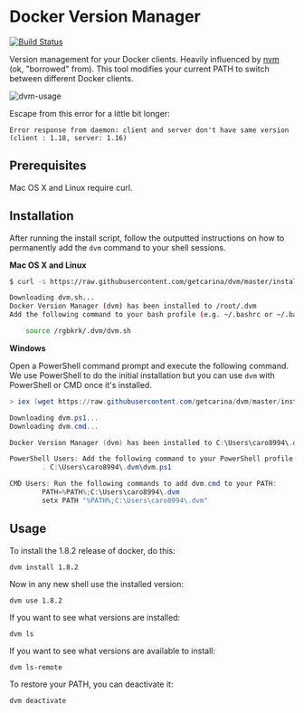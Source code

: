 # Docker Version Manager

[![Build Status](https://travis-ci.org/getcarina/dvm.svg?branch=master)](https://travis-ci.org/getcarina/dvm)

Version management for your Docker clients. Heavily influenced by [nvm](https://github.com/creationix/nvm) (ok, "borrowed" from).
This tool modifies your current PATH to switch between different Docker clients.

![dvm-usage](https://cloud.githubusercontent.com/assets/1368985/10800443/d3f0f39a-7d7f-11e5-87b5-1bda5ffe4859.png)

Escape from this error for a little bit longer:

```
Error response from daemon: client and server don't have same version (client : 1.18, server: 1.16)
```

## Prerequisites
Mac OS X and Linux require curl.

## Installation
After running the install script, follow the outputted instructions on how to permanently add the `dvm` command
to your shell sessions.

**Mac OS X and Linux**

```bash
$ curl -s https://raw.githubusercontent.com/getcarina/dvm/master/install.sh | sh

Downloading dvm.sh...
Docker Version Manager (dvm) has been installed to /root/.dvm
Add the following command to your bash profile (e.g. ~/.bashrc or ~/.bash_profile) complete the installation:

	source /rgbkrk/.dvm/dvm.sh
```

**Windows**

Open a PowerShell command prompt and execute the following command. We use PowerShell to do the initial
installation but you can use `dvm` with PowerShell or CMD once it's installed.

```powershell
> iex (wget https://raw.githubusercontent.com/getcarina/dvm/master/install.ps1)

Downloading dvm.ps1...
Downloading dvm.cmd...

Docker Version Manager (dvm) has been installed to C:\Users\caro8994\.dvm

PowerShell Users: Add the following command to your PowerShell profile:
        . C:\Users\caro8994\.dvm\dvm.ps1

CMD Users: Run the following commands to add dvm.cmd to your PATH:
        PATH=%PATH%;C:\Users\caro8994\.dvm
        setx PATH "%PATH%;C:\Users\caro8994\.dvm"
```

## Usage

To install the 1.8.2 release of docker, do this:

    dvm install 1.8.2

Now in any new shell use the installed version:

    dvm use 1.8.2

If you want to see what versions are installed:

    dvm ls

If you want to see what versions are available to install:

    dvm ls-remote

To restore your PATH, you can deactivate it:

    dvm deactivate
